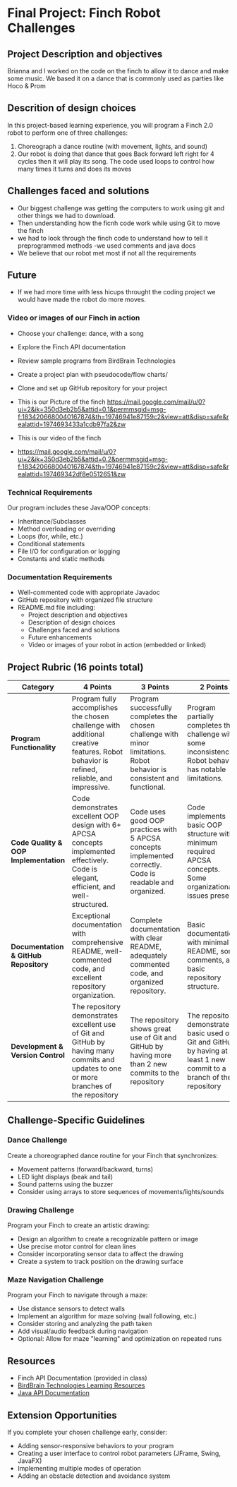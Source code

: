 # Final Project: Finch Robot Challenges

## Project Description and objectives 
Brianna and I worked on the code on the finch to allow it to dance and make some music. We based it on a dance that is commonly used as parties like Hoco & Prom 
## Descrition of design choices
In this project-based learning experience, you will program a Finch 2.0 robot to perform one of three challenges:
1. Choreograph a dance routine (with movement, lights, and sound)
2. Our robot is doing that dance that goes Back forward left right for 4 cycles then it will play its song. The code used loops to control how many times it turns and does its moves


##  Challenges faced and solutions
- Our biggest challenge was getting the computers to work using git and other things we had to download.
- Then understanding how the ficnh code work while using Git to move the finch
- we had to look through the finch code to understand how to tell it preprogrammed methods
-we used comments and java docs
- We believe that our robot met most if not all the requirements 
## Future   
- If we had more time with less hicups throught the coding project we would have made the robot do more moves.
### Video or images of our Finch in action
- Choose your challenge: dance, with a song
- Explore the Finch API documentation
- Review sample programs from BirdBrain Technologies
- Create a project plan with pseudocode/flow charts/
- Clone and set up GitHub repository for your project

- This is our Picture of the finch 
https://mail.google.com/mail/u/0?ui=2&ik=350d3eb2b5&attid=0.1&permmsgid=msg-f:1834206680040167874&th=19746941e87159c2&view=att&disp=safe&realattid=1974693433a1cdb97fa2&zw

- This is our video of the finch
- https://mail.google.com/mail/u/0?ui=2&ik=350d3eb2b5&attid=0.2&permmsgid=msg-f:1834206680040167874&th=19746941e87159c2&view=att&disp=safe&realattid=197469342df8e0512651&zw
   
### Technical Requirements
Our program includes these Java/OOP concepts:
- Inheritance/Subclasses
- Method overloading or overriding
- Loops (for, while, etc.)
- Conditional statements
- File I/O for configuration or logging
- Constants and static methods


### Documentation Requirements
- Well-commented code with appropriate Javadoc
- GitHub repository with organized file structure
- README.md file including:
  * Project description and objectives
  * Description of design choices
  * Challenges faced and solutions
  * Future enhancements
  * Video or images of your robot in action (embedded or linked)

## Project Rubric (16 points total)

| Category | 4 Points | 3 Points | 2 Points | 1 Point |
|----------|----------|----------|----------|---------|
| **Program Functionality** | Program fully accomplishes the chosen challenge with additional creative features. Robot behavior is refined, reliable, and impressive. | Program successfully completes the chosen challenge with minor limitations. Robot behavior is consistent and functional. | Program partially completes the challenge with some inconsistencies. Robot behavior has notable limitations. | Program fails to achieve the core objectives of the challenge. |
| **Code Quality & OOP Implementation** | Code demonstrates excellent OOP design with 6+ APCSA concepts implemented effectively. Code is elegant, efficient, and well-structured. | Code uses good OOP practices with 5 APCSA concepts implemented correctly. Code is readable and organized. | Code implements basic OOP structure with minimum required APCSA concepts. Some organizational issues present. | Code lacks proper OOP implementation or has significant structural problems. |
| **Documentation & GitHub Repository** | Exceptional documentation with comprehensive README, well-commented code, and excellent repository organization. | Complete documentation with clear README, adequately commented code, and organized repository. | Basic documentation with minimal README, some comments, and basic repository structure. | Insufficient documentation or poorly organized repository. |
| **Development & Version Control** | The repository demonstrates excellent use of Git and GitHub by having many commits and updates to one or more branches of the repository | The repository shows great use of Git and GitHub by having more than 2 new commits to the repository | The repository demonstrates basic used of Git and GitHub by having at least 1 new commit to a branch of the repository | The repository only have the initial clone of the or no project submitted |

## Challenge-Specific Guidelines

### Dance Challenge
Create a choreographed dance routine for your Finch that synchronizes:
- Movement patterns (forward/backward, turns)
- LED light displays (beak and tail)
- Sound patterns using the buzzer
- Consider using arrays to store sequences of movements/lights/sounds

### Drawing Challenge
Program your Finch to create an artistic drawing:
- Design an algorithm to create a recognizable pattern or image
- Use precise motor control for clean lines
- Consider incorporating sensor data to affect the drawing
- Create a system to track position on the drawing surface

### Maze Navigation Challenge
Program your Finch to navigate through a maze:
- Use distance sensors to detect walls
- Implement an algorithm for maze solving (wall following, etc.)
- Consider storing and analyzing the path taken
- Add visual/audio feedback during navigation
- Optional: Allow for maze "learning" and optimization on repeated runs

## Resources
- Finch API Documentation (provided in class)
- [BirdBrain Technologies Learning Resources](https://learn.birdbraintechnologies.com/finch/java/program/)
- [Java API Documentation](https://docs.oracle.com/en/java/javase/11/docs/api/index.html)

## Extension Opportunities
If you complete your chosen challenge early, consider:
- Adding sensor-responsive behaviors to your program
- Creating a user interface to control robot parameters (JFrame, Swing, JavaFX)
- Implementing multiple modes of operation
- Adding an obstacle detection and avoidance system
